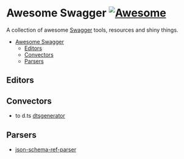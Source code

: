 # Awesome Swagger [![Awesome](https://cdn.rawgit.com/sindresorhus/awesome/d7305f38d29fed78fa85652e3a63e154dd8e8829/media/badge.svg)](https://github.com/sindresorhus/awesome)

A collection of awesome [Swagger](https://developer.mozilla.org/en-US/docs/Web/JavaScript) tools, resources and shiny things.

* [Awesome Swagger](#awesome-swagger)
  * [Editors](#editors)
  * [Convectors](#convectors)
  * [Parsers](#parsers)
  
## Editors

## Convectors
- to d.ts [dtsgenerator](https://www.npmjs.com/package/dtsgenerator)

## Parsers
- [json-schema-ref-parser](https://github.com/BigstickCarpet/json-schema-ref-parser)
